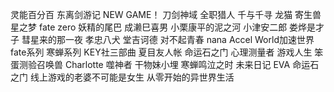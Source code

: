 灵能百分百
东离剑游记
NEW GAME！
刀剑神域
全职猎人
千与千寻
龙猫
寄生兽
星之梦
fate zero
妖精的尾巴
成濑巳喜男
小栗康平的泥之河
小津安二郎
娄烨是才子
彗星来的那一夜
孝忠八犬
堂吉诃德
对不起青春
nana
Accel World加速世界
fate系列
寒蝉系列
KEY社三部曲
夏目友人帐
命运石之门
心理测量者
游戏人生
笨蛋测验召唤兽
Charlotte
噬神者
干物妹小埋
寒蝉鸣泣之时
未来日记
EVA
命运石之门
线上游戏的老婆不可能是女生
从零开始的异世界生活
